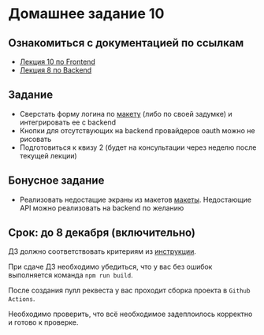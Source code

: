 # Домашнее задание 10

## Ознакомиться с документацией по ссылкам

- [Лекция 10 по Frontend](./%D0%9B%D0%B5%D0%BA%D1%86%D0%B8%D1%8F%2010.%20%D0%90%D0%B2%D1%82%D0%BE%D1%80%D0%B8%D0%B7%D0%B0%D1%86%D0%B8%D1%8F%20%D0%B2%20Web-%D0%BF%D1%80%D0%B8%D0%BB%D0%BE%D0%B6%D0%B5%D0%BD%D0%B8%D1%8F%D1%85.pptx.pdf)
- [Лекция 8 по Backend](../../back/lesson_8/lesson_8.pdf)

## Задание

* Сверстать форму логина по [макету](https://scene.zeplin.io/project/5b9a4b6aae5aa72171a8e5cf/screen/5b9a4b80fc8e9e51e96b6050) (либо по своей задумке) и интегрировать ее с backend
* Кнопки для отсутствующих на backend провайдеров oauth можно не рисовать
* Подготовиться к квизу 2 (будет на консультации через неделю после текущей лекции)

## Бонусное задание

* Реализовать недостащие экраны из макетов [макеты](https://scene.zeplin.io/project/5b9a4b6aae5aa72171a8e5cf).
Недостающие API можно реализовать на backend по желанию

## Срок: до 8 декабря (включительно)

ДЗ должно соответствовать критериям из [инструкции](https://github.com/track-mail-ru/homework#9-%D0%BF%D1%80%D0%B0%D0%B2%D0%B8%D0%BB%D0%B0-%D1%81%D0%B4%D0%B0%D1%87%D0%B8-%D0%B4%D0%B7).

При сдаче ДЗ необходимо убедиться, что у вас без ошибок выполняется команда `npm run build`.

После создания пулл реквеста у вас проходит сборка проекта в `Github Actions`.

Необходимо проверить, что всё необходимое задеплоилось корректно и готово к проверке.
